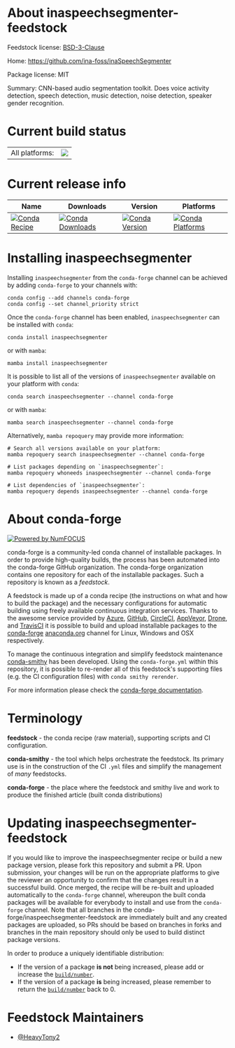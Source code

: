 About inaspeechsegmenter-feedstock
==================================

Feedstock license: [BSD-3-Clause](https://github.com/conda-forge/inaspeechsegmenter-feedstock/blob/main/LICENSE.txt)

Home: https://github.com/ina-foss/inaSpeechSegmenter

Package license: MIT

Summary: CNN-based audio segmentation toolkit. Does voice activity detection, speech detection, music detection, noise detection, speaker gender recognition.

Current build status
====================


<table><tr><td>All platforms:</td>
    <td>
      <a href="https://dev.azure.com/conda-forge/feedstock-builds/_build/latest?definitionId=24462&branchName=main">
        <img src="https://dev.azure.com/conda-forge/feedstock-builds/_apis/build/status/inaspeechsegmenter-feedstock?branchName=main">
      </a>
    </td>
  </tr>
</table>

Current release info
====================

| Name | Downloads | Version | Platforms |
| --- | --- | --- | --- |
| [![Conda Recipe](https://img.shields.io/badge/recipe-inaspeechsegmenter-green.svg)](https://anaconda.org/conda-forge/inaspeechsegmenter) | [![Conda Downloads](https://img.shields.io/conda/dn/conda-forge/inaspeechsegmenter.svg)](https://anaconda.org/conda-forge/inaspeechsegmenter) | [![Conda Version](https://img.shields.io/conda/vn/conda-forge/inaspeechsegmenter.svg)](https://anaconda.org/conda-forge/inaspeechsegmenter) | [![Conda Platforms](https://img.shields.io/conda/pn/conda-forge/inaspeechsegmenter.svg)](https://anaconda.org/conda-forge/inaspeechsegmenter) |

Installing inaspeechsegmenter
=============================

Installing `inaspeechsegmenter` from the `conda-forge` channel can be achieved by adding `conda-forge` to your channels with:

```
conda config --add channels conda-forge
conda config --set channel_priority strict
```

Once the `conda-forge` channel has been enabled, `inaspeechsegmenter` can be installed with `conda`:

```
conda install inaspeechsegmenter
```

or with `mamba`:

```
mamba install inaspeechsegmenter
```

It is possible to list all of the versions of `inaspeechsegmenter` available on your platform with `conda`:

```
conda search inaspeechsegmenter --channel conda-forge
```

or with `mamba`:

```
mamba search inaspeechsegmenter --channel conda-forge
```

Alternatively, `mamba repoquery` may provide more information:

```
# Search all versions available on your platform:
mamba repoquery search inaspeechsegmenter --channel conda-forge

# List packages depending on `inaspeechsegmenter`:
mamba repoquery whoneeds inaspeechsegmenter --channel conda-forge

# List dependencies of `inaspeechsegmenter`:
mamba repoquery depends inaspeechsegmenter --channel conda-forge
```


About conda-forge
=================

[![Powered by
NumFOCUS](https://img.shields.io/badge/powered%20by-NumFOCUS-orange.svg?style=flat&colorA=E1523D&colorB=007D8A)](https://numfocus.org)

conda-forge is a community-led conda channel of installable packages.
In order to provide high-quality builds, the process has been automated into the
conda-forge GitHub organization. The conda-forge organization contains one repository
for each of the installable packages. Such a repository is known as a *feedstock*.

A feedstock is made up of a conda recipe (the instructions on what and how to build
the package) and the necessary configurations for automatic building using freely
available continuous integration services. Thanks to the awesome service provided by
[Azure](https://azure.microsoft.com/en-us/services/devops/), [GitHub](https://github.com/),
[CircleCI](https://circleci.com/), [AppVeyor](https://www.appveyor.com/),
[Drone](https://cloud.drone.io/welcome), and [TravisCI](https://travis-ci.com/)
it is possible to build and upload installable packages to the
[conda-forge](https://anaconda.org/conda-forge) [anaconda.org](https://anaconda.org/)
channel for Linux, Windows and OSX respectively.

To manage the continuous integration and simplify feedstock maintenance
[conda-smithy](https://github.com/conda-forge/conda-smithy) has been developed.
Using the ``conda-forge.yml`` within this repository, it is possible to re-render all of
this feedstock's supporting files (e.g. the CI configuration files) with ``conda smithy rerender``.

For more information please check the [conda-forge documentation](https://conda-forge.org/docs/).

Terminology
===========

**feedstock** - the conda recipe (raw material), supporting scripts and CI configuration.

**conda-smithy** - the tool which helps orchestrate the feedstock.
                   Its primary use is in the construction of the CI ``.yml`` files
                   and simplify the management of *many* feedstocks.

**conda-forge** - the place where the feedstock and smithy live and work to
                  produce the finished article (built conda distributions)


Updating inaspeechsegmenter-feedstock
=====================================

If you would like to improve the inaspeechsegmenter recipe or build a new
package version, please fork this repository and submit a PR. Upon submission,
your changes will be run on the appropriate platforms to give the reviewer an
opportunity to confirm that the changes result in a successful build. Once
merged, the recipe will be re-built and uploaded automatically to the
`conda-forge` channel, whereupon the built conda packages will be available for
everybody to install and use from the `conda-forge` channel.
Note that all branches in the conda-forge/inaspeechsegmenter-feedstock are
immediately built and any created packages are uploaded, so PRs should be based
on branches in forks and branches in the main repository should only be used to
build distinct package versions.

In order to produce a uniquely identifiable distribution:
 * If the version of a package **is not** being increased, please add or increase
   the [``build/number``](https://docs.conda.io/projects/conda-build/en/latest/resources/define-metadata.html#build-number-and-string).
 * If the version of a package **is** being increased, please remember to return
   the [``build/number``](https://docs.conda.io/projects/conda-build/en/latest/resources/define-metadata.html#build-number-and-string)
   back to 0.

Feedstock Maintainers
=====================

* [@HeavyTony2](https://github.com/HeavyTony2/)

